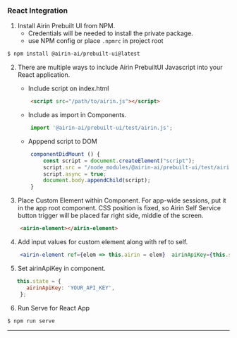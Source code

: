 ### React Integration
1. Install Airin Prebuilt UI from NPM.
    * Credentials will be needed to install the private package.
    * use NPM config or place `.npmrc` in project root
``` bash
$ npm install @airin-ai/prebuilt-ui@latest
```

2. There are multiple ways to include Airin PrebuiltUI Javascript into your React application.

    * Include script on index.html

    ``` html
        <script src="/path/to/airin.js"></script>
    ```
    * Include as import in Components.

    ```js
        import '@airin-ai/prebuilt-ui/test/airin.js';
    ```

    * Apppend script to DOM
    ``` jsx 
        componentDidMount () {
            const script = document.createElement("script");
            script.src = "/node_modules/@airin-ai/prebuilt-ui/test/airin.js";
            script.async = true;
            document.body.appendChild(script);
        }
    ```



3. Place Custom Element within Component. For app-wide sessions, put it in the app root component. CSS position is fixed, so Airin Self Service button trigger will be placed far right side, middle of the screen.
``` html
    <airin-element></airin-element>
```
4. Add input values for custom element along with ref to self.
``` jsx
    <airin-element ref={elem => this.airin = elem}  airinApiKey={this.state.airinApiKey}></airin-element>
```
5. Set airinApiKey in component.
``` javascript
   this.state = {
      airinApiKey: 'YOUR_API_KEY',
    };
```
6. Run Serve for React App
``` shell
$ npm run serve
```
---


